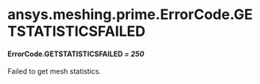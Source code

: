 # ansys.meshing.prime.ErrorCode.GETSTATISTICSFAILED



#### ErrorCode.GETSTATISTICSFAILED *= 250*

Failed to get mesh statistics.

<!-- !! processed by numpydoc !! -->
